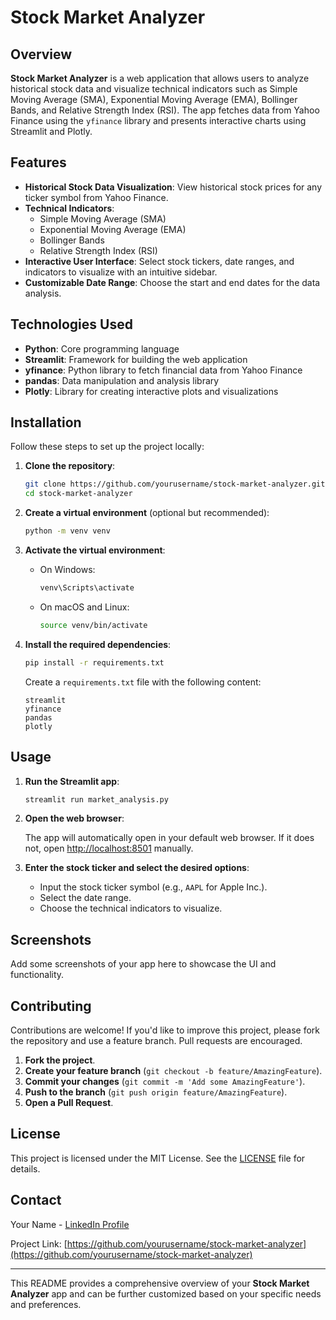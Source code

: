 # Stock Market Analyzer

## Overview

**Stock Market Analyzer** is a web application that allows users to analyze historical stock data and visualize technical indicators such as Simple Moving Average (SMA), Exponential Moving Average (EMA), Bollinger Bands, and Relative Strength Index (RSI). The app fetches data from Yahoo Finance using the `yfinance` library and presents interactive charts using Streamlit and Plotly.

## Features

- **Historical Stock Data Visualization**: View historical stock prices for any ticker symbol from Yahoo Finance.
- **Technical Indicators**:
  - Simple Moving Average (SMA)
  - Exponential Moving Average (EMA)
  - Bollinger Bands
  - Relative Strength Index (RSI)
- **Interactive User Interface**: Select stock tickers, date ranges, and indicators to visualize with an intuitive sidebar.
- **Customizable Date Range**: Choose the start and end dates for the data analysis.

## Technologies Used

- **Python**: Core programming language
- **Streamlit**: Framework for building the web application
- **yfinance**: Python library to fetch financial data from Yahoo Finance
- **pandas**: Data manipulation and analysis library
- **Plotly**: Library for creating interactive plots and visualizations

## Installation

Follow these steps to set up the project locally:

1. **Clone the repository**:

   ```bash
   git clone https://github.com/yourusername/stock-market-analyzer.git
   cd stock-market-analyzer
   ```

2. **Create a virtual environment** (optional but recommended):

   ```bash
   python -m venv venv
   ```

3. **Activate the virtual environment**:

   - On Windows:

     ```bash
     venv\Scripts\activate
     ```

   - On macOS and Linux:

     ```bash
     source venv/bin/activate
     ```

4. **Install the required dependencies**:

   ```bash
   pip install -r requirements.txt
   ```

   Create a `requirements.txt` file with the following content:

   ```text
   streamlit
   yfinance
   pandas
   plotly
   ```

## Usage

1. **Run the Streamlit app**:

   ```bash
   streamlit run market_analysis.py
   ```

2. **Open the web browser**:

   The app will automatically open in your default web browser. If it does not, open [http://localhost:8501](http://localhost:8501) manually.

3. **Enter the stock ticker and select the desired options**:

   - Input the stock ticker symbol (e.g., `AAPL` for Apple Inc.).
   - Select the date range.
   - Choose the technical indicators to visualize.

## Screenshots

Add some screenshots of your app here to showcase the UI and functionality.

## Contributing

Contributions are welcome! If you'd like to improve this project, please fork the repository and use a feature branch. Pull requests are encouraged.

1. **Fork the project**.
2. **Create your feature branch** (`git checkout -b feature/AmazingFeature`).
3. **Commit your changes** (`git commit -m 'Add some AmazingFeature'`).
4. **Push to the branch** (`git push origin feature/AmazingFeature`).
5. **Open a Pull Request**.

## License

This project is licensed under the MIT License. See the [LICENSE](LICENSE) file for details.

## Contact

Your Name - [LinkedIn Profile](https://www.linkedin.com/in/yourusername)

Project Link: [https://github.com/yourusername/stock-market-analyzer](https://github.com/yourusername/stock-market-analyzer)

---

This README provides a comprehensive overview of your **Stock Market Analyzer** app and can be further customized based on your specific needs and preferences.
